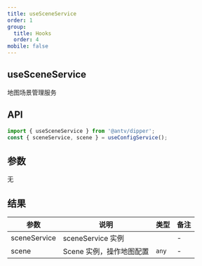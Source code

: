 ```yaml
---
title: useSceneService
order: 1
group:
  title: Hooks
  order: 4
mobile: false
---
```


## useSceneService

地图场景管理服务

## API

```ts pure
import { useSceneService } from '@antv/dipper';
const { sceneService, scene } = useConfigService();
```

## 参数

无

## 结果

| 参数         | 说明                     | 类型  | 备注 |
| ------------ | ------------------------ | ----- | ---- |
| sceneService | sceneService 实例        |       | -    |
| scene        | Scene 实例，操作地图配置 | `any` | -    |
